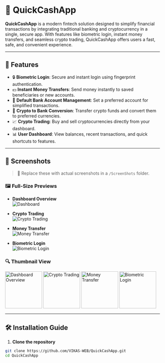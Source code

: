 # 💸 QuickCashApp

**QuickCashApp** is a modern fintech solution designed to simplify financial transactions by integrating traditional banking and cryptocurrency in a single, secure app. With features like biometric login, instant money transfers, and seamless crypto trading, QuickCashApp offers users a fast, safe, and convenient experience.

---

## 🚀 Features

- 🔒 **Biometric Login**: Secure and instant login using fingerprint authentication.
- 💵 **Instant Money Transfers**: Send money instantly to saved beneficiaries or new accounts.
- 🏦 **Default Bank Account Management**: Set a preferred account for simplified transactions.
- 🔁 **Crypto to Bank Conversion**: Transfer crypto funds and convert them to preferred currencies.
- 📈 **Crypto Trading**: Buy and sell cryptocurrencies directly from your dashboard.
- 📊 **User Dashboard**: View balances, recent transactions, and quick shortcuts to features.

---

## 📱 Screenshots

> 📸 Replace these with actual screenshots in a `/ScreenShots` folder.

### 🖼️ Full-Size Previews

- **Dashboard Overview**  
  ![Dashboard](ScreenShots/image1.png)

- **Crypto Trading**  
  ![Crypto Trading](ScreenShots/image2.png)

- **Money Transfer**  
  ![Money Transfer](ScreenShots/image3.png)

- **Biometric Login**  
  ![Biometric Login](ScreenShots/image4.png)

### 🔍 Thumbnail View

<p float="left">
  <img src="ScreenShots/image1.png" width="120" alt="Dashboard Overview" />
  <img src="ScreenShots/image2.png" width="120" alt="Crypto Trading" />
  <img src="ScreenShots/image3.png" width="120" alt="Money Transfer" />
  <img src="ScreenShots/image4.png" width="120" alt="Biometric Login" />
</p>

---

## 🛠️ Installation Guide

1. **Clone the repository**

```bash
git clone https://github.com/VIKAS-WEB/QuickCashApp.git
cd QuickCashApp
